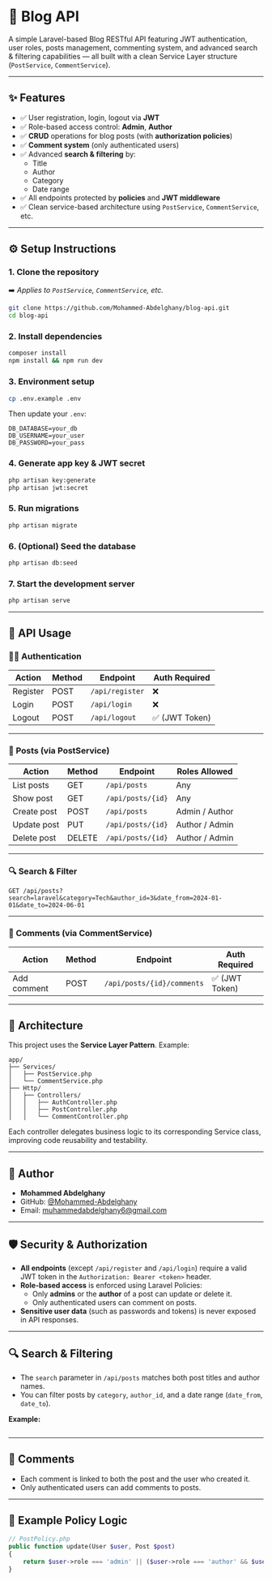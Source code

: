 # 📰 Blog API

A simple Laravel-based Blog RESTful API featuring JWT authentication, user roles, posts management, commenting system, and advanced search & filtering capabilities — all built with a clean Service Layer structure (`PostService`, `CommentService`).

---

## ✨ Features

- ✅ User registration, login, logout via **JWT**
- ✅ Role-based access control: **Admin**, **Author**
- ✅ **CRUD** operations for blog posts (with **authorization policies**)
- ✅ **Comment system** (only authenticated users)
- ✅ Advanced **search & filtering** by:
  - Title
  - Author
  - Category
  - Date range
- ✅ All endpoints protected by **policies** and **JWT middleware**
- ✅ Clean service-based architecture using `PostService`, `CommentService`, etc.

---

## ⚙️ Setup Instructions

### 1. Clone the repository  
➡️ _Applies to `PostService`, `CommentService`, etc._

```bash
git clone https://github.com/Mohammed-Abdelghany/blog-api.git
cd blog-api
```

### 2. Install dependencies  

```bash
composer install
npm install && npm run dev
```

### 3. Environment setup  

```bash
cp .env.example .env
```

Then update your `.env`:

```env
DB_DATABASE=your_db
DB_USERNAME=your_user
DB_PASSWORD=your_pass
```

### 4. Generate app key & JWT secret  

```bash
php artisan key:generate
php artisan jwt:secret
```

### 5. Run migrations  

```bash
php artisan migrate
```

### 6. (Optional) Seed the database  

```bash
php artisan db:seed
```

### 7. Start the development server  

```bash
php artisan serve
```

---

## 🔐 API Usage

### 🧑‍💻 Authentication

| Action   | Method | Endpoint           | Auth Required |
|----------|--------|--------------------|----------------|
| Register | POST   | `/api/register`    | ❌              |
| Login    | POST   | `/api/login`       | ❌              |
| Logout   | POST   | `/api/logout`      | ✅ (JWT Token)  |

---

### 📝 Posts (via PostService)

| Action        | Method | Endpoint              | Roles Allowed     |
|---------------|--------|-----------------------|-------------------|
| List posts    | GET    | `/api/posts`          | Any               |
| Show post     | GET    | `/api/posts/{id}`     | Any               |
| Create post   | POST   | `/api/posts`          | Admin / Author    |
| Update post   | PUT    | `/api/posts/{id}`     | Author / Admin    |
| Delete post   | DELETE | `/api/posts/{id}`     | Author / Admin    |

---

### 🔍 Search & Filter

```http
GET /api/posts?search=laravel&category=Tech&author_id=3&date_from=2024-01-01&date_to=2024-06-01
```

---

### 💬 Comments (via CommentService)

| Action        | Method | Endpoint                        | Auth Required |
|---------------|--------|----------------------------------|----------------|
| Add comment   | POST   | `/api/posts/{id}/comments`       | ✅ (JWT Token)  |

---

## 🧱 Architecture

This project uses the **Service Layer Pattern**. Example:

```
app/
├── Services/
│   ├── PostService.php
│   └── CommentService.php
├── Http/
│   ├── Controllers/
│   │   ├── AuthController.php
│   │   ├── PostController.php
│   │   └── CommentController.php
```

Each controller delegates business logic to its corresponding Service class, improving code reusability and testability.

---

## 👤 Author

- **Mohammed Abdelghany**
- GitHub: [@Mohammed-Abdelghany](https://github.com/Mohammed-Abdelghany)
- Email: muhammedabdelghany6@gmail.com

---

## 🛡️ Security & Authorization

- **All endpoints** (except `/api/register` and `/api/login`) require a valid JWT token in the `Authorization: Bearer <token>` header.
- **Role-based access** is enforced using Laravel Policies:
  - Only **admins** or the **author** of a post can update or delete it.
  - Only authenticated users can comment on posts.
- **Sensitive user data** (such as passwords and tokens) is never exposed in API responses.

---

## 🔍 Search & Filtering

- The `search` parameter in `/api/posts` matches both post titles and author names.
- You can filter posts by `category`, `author_id`, and a date range (`date_from`, `date_to`).

**Example:**

```

```

---

## 💬 Comments

- Each comment is linked to both the post and the user who created it.
- Only authenticated users can add comments to posts.

---

## 📝 Example Policy Logic

```php
// PostPolicy.php
public function update(User $user, Post $post)
{
    return $user->role === 'admin' || ($user->role === 'author' && $user->id === $post->author_id);
}
```
```

